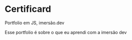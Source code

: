 # Certificard
Portfolio em JS, imersão.dev

Esse portfolio é sobre o que eu aprendi com a imersão dev
